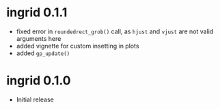 # ingrid 0.1.1

* fixed error in `roundedrect_grob()` call, as `hjust` and `vjust` are not 
  valid arguments here
* added vignette for custom insetting in plots
* added `gp_update()` 

# ingrid 0.1.0

* Initial release
